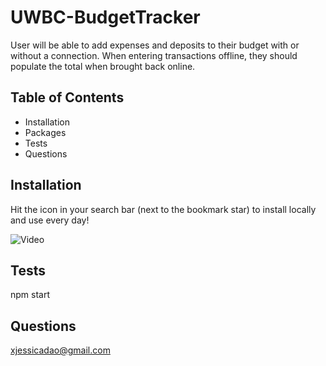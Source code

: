 # UWBC-BudgetTracker
User will be able to add expenses and deposits to their budget with or without a connection. When entering transactions offline, they should populate the total when brought back online.

## Table of Contents
  
  * Installation
  * Packages
  * Tests
  * Questions
  
  ## Installation
  Hit the icon in your search bar (next to the bookmark star) to install locally and use every day!

  ![Video]("../public/assets/demo.mov")
  
  ## Tests
  npm start
  
  ## Questions
  xjessicadao@gmail.com
